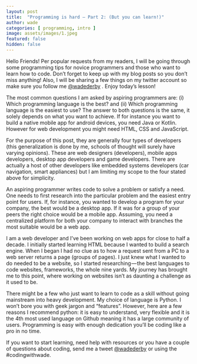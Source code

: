 ```yaml
---
layout: post
title:  "Programming is hard — Part 2: (But you can learn!)"
author: wade
categories: [ programming, intro ]
image: assets/images/1.jpeg
featured: false
hidden: false
---
```


Hello Friends! Per popular requests from my readers, I will be going through some programming tips for novice programmers and those who want to learn how to code. Don’t forget to keep up with my blog posts so you don’t miss anything! Also, I will be sharing a few things on my twitter account so make sure you follow me [@wadederby](https://www.twitter.com/wadederby "Twitter Page") . Enjoy today’s lesson!

The most common questions I am asked by aspiring programmers are: (i) Which programming language is the best? and (ii) Which programming language is the easiest to use? The answer to both questions is the same, it solely depends on what you want to achieve. If for instance you want to build a native mobile app for android devices, you need Java or Kotlin. However for web development you might need HTML, CSS and JavaScript.

For the purpose of this post, they are generally four types of developers (this generalization is done by me, schools of thought will surely have varying opinions). These are web designers (developers), mobile apps developers, desktop app developers and game developers. There are actually a host of other developers like embedded systems developers (car navigation, smart appliances) but I am limiting my scope to the four stated above for simplicity.

An aspiring programmer writes code to solve a problem or satisfy a need. One needs to first research into the particular problem and the easiest entry point for users. If, for instance, you wanted to develop a program for your company, the best would be a desktop app. If it was for a group of your peers the right choice would be a mobile app. Assuming, you need a centralized platform for both your company to interact with branches the most suitable would be a web app.

I am a web developer and I’ve been working on web apps for close to half a decade. I initially started learning HTML because I wanted to build a search engine. When I began I had no clue as to how a request sent from a PC to a web server returns a page (groups of pages). I just knew what I wanted to do needed to be a website, so I started researching — the best languages to code websites, frameworks, the whole nine yards. My journey has brought me to this point, where working on websites isn’t as daunting a challenge as it used to be.

There might be a few who just want to learn to code as a skill without going mainstream into heavy development. My choice of language is Python. I won’t bore you with geek jargon and “features”. However, here are a few reasons I recommend python: it is easy to understand, very flexible and it is the 4th most used language on Github meaning it has a large community of users. Programming is easy with enough dedication you’ll be coding like a pro in no time.

If you want to start learning, need help with resources or you have a couple of questions about coding, send me a tweet [@wadederby](https://www.twitter.com/wadederby "Twitter Page") or using the #codingwithwade.